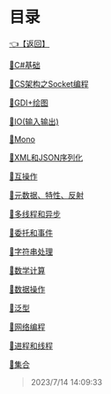 # 目录  


[👈【返回】](/--目录--/--目录--root)  


[📁C#基础](/--目录--/CSharp笔记/C#基础/--目录--C#基础)  

[📁CS架构之Socket编程](/--目录--/CSharp笔记/CS架构之Socket编程/--目录--CS架构之Socket编程)  

[📁GDI+绘图](/--目录--/CSharp笔记/GDI+绘图/--目录--GDI+绘图)  

[📁IO(输入输出)](/--目录--/CSharp笔记/IO(输入输出)/--目录--IO(输入输出))  

[📁Mono](/--目录--/CSharp笔记/Mono/--目录--Mono)  

[📁XML和JSON序列化](/--目录--/CSharp笔记/XML和JSON序列化/--目录--XML和JSON序列化)  

[📁互操作](/--目录--/CSharp笔记/互操作/--目录--互操作)  

[📁元数据、特性、反射](/--目录--/CSharp笔记/元数据、特性、反射/--目录--元数据、特性、反射)  

[📁多线程和异步](/--目录--/CSharp笔记/多线程和异步/--目录--多线程和异步)  

[📁委托和事件](/--目录--/CSharp笔记/委托和事件/--目录--委托和事件)  

[📁字符串处理](/--目录--/CSharp笔记/字符串处理/--目录--字符串处理)  

[📁数学计算](/--目录--/CSharp笔记/数学计算/--目录--数学计算)  

[📁数据操作](/--目录--/CSharp笔记/数据操作/--目录--数据操作)  

[📁泛型](/--目录--/CSharp笔记/泛型/--目录--泛型)  

[📁网络编程](/--目录--/CSharp笔记/网络编程/--目录--网络编程)  

[📁进程和线程](/--目录--/CSharp笔记/进程和线程/--目录--进程和线程)  

[📁集合](/--目录--/CSharp笔记/集合/--目录--集合)  







> 2023/7/14 14:09:33
